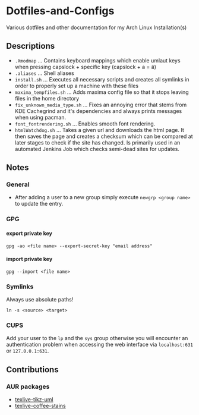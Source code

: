 # Dotfiles-and-Configs
Various dotfiles and other documentation for my Arch Linux Installation(s)

## Descriptions

- `.Xmodmap` ... Contains keyboard mappings which enable umlaut keys when pressing capslock + specific key (capslock + a = ä)
- `.aliases` ... Shell aliases
- `install.sh` ... Executes all necessary scripts and creates all symlinks in order to properly set up a machine with these files
- `maxima_tempfiles.sh` ... Adds maxima config file so that it stops leaving files in the home directory
- `fix_unknown_media_type.sh` ... Fixes an annoying error that stems from KDE Cachegrind and it's dependencies and always prints messages when using pacman.
- `font_fontrendering.sh` ... Enables smooth font rendering.
- `htmlWatchdog.sh` ... Takes a given url and downloads the html page. It then saves the page and creates a checksum which can be compared at later stages to check if the site has changed. Is primarily used in an automated Jenkins Job which checks semi-dead sites for updates.

## Notes

### General

- After adding a user to a new group simply execute `newgrp <group name>` to update the entry.

### GPG

#### export private key
`gpg -ao <file name> --export-secret-key "email address"`

#### import private key
`gpg --import <file name>`

### Symlinks
 
Always use absolute paths!

`ln -s <source> <target>`

### CUPS

Add your user to the `lp` and the `sys` group otherwise you will encounter an authentication problem when accessing the web interface via `localhost:631` or `127.0.0.1:631`.

## Contributions

### AUR packages

- [texlive-tikz-uml](https://aur.archlinux.org/packages/texlive-tikz-uml/)
- [texlive-coffee-stains](https://aur.archlinux.org/packages/texlive-coffee-stains/)
